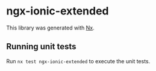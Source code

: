 # ngx-ionic-extended

This library was generated with [Nx](https://nx.dev).

## Running unit tests

Run `nx test ngx-ionic-extended` to execute the unit tests.
